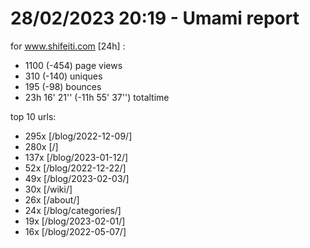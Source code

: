 # 28/02/2023 20:19 - Umami report
for www.shifeiti.com [24h] :

 - 1100 (-454) page views
 - 310 (-140) uniques
 - 195 (-98) bounces
 - 23h 16' 21'' (-11h 55' 37'') totaltime


top 10 urls:
 - 295x [/blog/2022-12-09/]
 - 280x [/]
 - 137x [/blog/2023-01-12/]
 - 52x [/blog/2022-12-22/]
 - 49x [/blog/2023-02-03/]
 - 30x [/wiki/]
 - 26x [/about/]
 - 24x [/blog/categories/]
 - 19x [/blog/2023-02-01/]
 - 16x [/blog/2022-05-07/]


